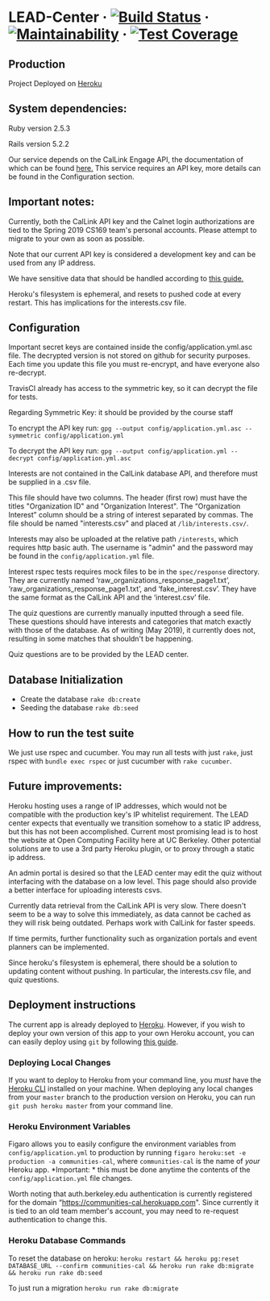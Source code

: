 # LEAD-Center &middot; [![Build Status](https://travis-ci.org/eilenshahbaz/LEAD-Center.svg?branch=master)](https://travis-ci.org/eilenshahbaz/LEAD-Center) &middot; [![Maintainability](https://api.codeclimate.com/v1/badges/d515c519cc725088b09a/maintainability)](https://codeclimate.com/github/eilenshahbaz/LEAD-Center/maintainability) &middot; [![Test Coverage](https://api.codeclimate.com/v1/badges/d515c519cc725088b09a/test_coverage)](https://codeclimate.com/github/eilenshahbaz/LEAD-Center/test_coverage)

## Production
Project Deployed on [Heroku](https://communities-cal.herokuapp.com/)

## System dependencies:
Ruby version 2.5.3

Rails version 5.2.2

Our service depends on the CalLink Engage API, the documentation of which can be found [here.](https://callink.berkeley.edu/api/docs/#introduction) This service requires an API key, more details can be found in the Configuration section.

## Important notes:
Currently, both the CalLink API key and the Calnet login authorizations are tied to the Spring 2019 CS169 team's personal accounts. Please attempt to migrate to your own as soon as possible.

Note that our current API key is considered a development key and can be used from any IP address. 

We have sensitive data that should be handled according to [this guide.](http://saasbook.github.io/courseware/devops/managing-api-keys.html)

Heroku's filesystem is ephemeral, and resets to pushed code at every restart. This has implications for the interests.csv file.

## Configuration

Important secret keys are contained inside the config/application.yml.asc file. The decrypted version is not stored on github for security purposes. Each time you update this file you must re-encrypt, and have everyone also re-decrypt. 

TravisCI already has access to the symmetric key, so it can decrypt the file for tests.

Regarding Symmetric Key: it should be provided by the course staff

To encrypt the API key run: `gpg --output config/application.yml.asc --symmetric config/application.yml`

To decrypt the API key run: `gpg --output config/application.yml --decrypt config/application.yml.asc`



Interests are not contained in the CalLink database API, and therefore must be supplied in a .csv file. 

This file should have two columns. The header (first row) must have the titles "Organization ID" and "Organization Interest". The “Organization Interest” column should be a string of interest separated by commas. The file should be named "interests.csv" and placed at `/lib/interests.csv/`. 

Interests may also be uploaded at the relative path `/interests`, which requires http basic auth. The username is "admin" and the password may be found in the `config/application.yml` file.

Interest rspec tests requires mock files to be in the `spec/response` directory. They are currently named ‘raw_organizations_response_page1.txt’, ‘raw_organizations_response_page1.txt’, and ‘fake_interest.csv’. They have the same format as the CalLink API and the ‘interest.csv’ file.

The quiz questions are currently manually inputted through a seed file. These questions should have interests and categories that match exactly with those of the database. As of writing (May 2019), it currently does not, resulting in some matches that shouldn't be happening.

Quiz questions are to be provided by the LEAD center.

## Database Initialization
* Create the database
`rake db:create`
* Seeding the database
`rake db:seed`

## How to run the test suite

We just use rspec and cucumber. You may run all tests with just ``rake``, just rspec with ``bundle exec rspec`` or just cucumber with ``rake cucumber``.

## Future improvements:

Heroku hosting uses a range of IP addresses, which would not be compatible with the production key's IP whitelist requirement. The LEAD center expects that eventually we transition somehow to a static IP address, but this has not been accomplished. Current most promising lead is to host the website at Open Computing Facility here at UC Berkeley. Other potential solutions are to use a 3rd party Heroku plugin, or to proxy through a static ip address.

An admin portal is desired so that the LEAD center may edit the quiz without interfacing with the database on a low level. This page should also provide a better interface for uploading interests csvs.

Currently data retrieval from the CalLink API is very slow. There doesn't seem to be a way to solve this immediately, as data cannot be cached as they will risk being outdated. Perhaps work with CalLink for faster speeds.

If time permits, further functionality such as organization portals and event planners can be implemented.

Since heroku's filesystem is ephemeral, there should be a solution to updating content without pushing. In particular, the interests.csv file, and quiz questions.

## Deployment instructions

The current app is already deployed to [Heroku](https://communities-cal.herokuapp.com). However, if you wish to deploy your own version of this app to your own Heroku account, you can can easily deploy using `git` by following [this guide](https://devcenter.heroku.com/articles/git). 

### Deploying Local Changes
If you want to deploy to Heroku from your command line, you *must* have the [Heroku CLI](https://devcenter.heroku.com/articles/heroku-cli#download-and-install) installed on your machine. When deploying any local changes from your `master` branch to the production version on Heroku, you can run `git push heroku master` from your command line. 

### Heroku Environment Variables
Figaro allows you to easily configure the environment variables from `config/application.yml` to production by running `figaro heroku:set -e production -a communities-cal`, where `communities-cal` is the name of _your_ Heroku app. *Important: * this must be done anytime the contents of the `config/application.yml` file changes.

Worth noting that auth.berkeley.edu authentication is currently registered for the domain “https://communities-cal.herokuapp.com". Since currently it is tied to an old team member's account, you may need to re-request authentication to change this.

### Heroku Database Commands
To reset the database on heroku: `heroku restart && heroku pg:reset DATABASE_URL --confirm communities-cal && heroku run rake db:migrate && heroku run rake db:seed`

To just run a migration `heroku run rake db:migrate`